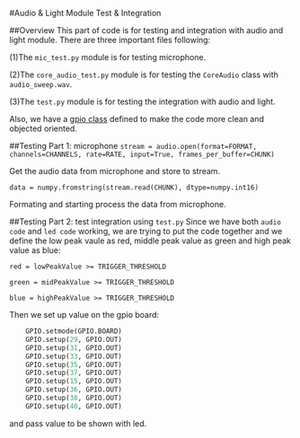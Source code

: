 #Audio & Light Module Test & Integration 

##Overview
This part of code is for testing and integration with audio and light module.
There are three important files following:

(1)The `mic_test.py` module is for testing microphone.

(2)The `core_audio_test.py` module is for testing the `CoreAudio` class with `audio_sweep.wav`.

(3)The `test.py` module is for testing the integration with audio and light.

Also, we have a [gpio class](https://github.com/hoffmannmatheus/pireworks/tree/master/src/light/gpio.py) defined to make the code more clean and objected oriented.

##Testing Part 1: microphone
`stream = audio.open(format=FORMAT,
                    channels=CHANNELS,
                    rate=RATE,
                    input=True,
                    frames_per_buffer=CHUNK)
`

Get the audio data from microphone and store to stream.

`data = numpy.fromstring(stream.read(CHUNK), dtype=numpy.int16)`

Formating and starting process the data from microphone.


##Testing Part 2: test integration using `test.py` 
Since we have both `audio code` and `led code` working, we are trying to put the code together and we define the low peak vaule as red, middle peak value as green and high peak value as blue:

`red = lowPeakValue >= TRIGGER_THRESHOLD`

`green = midPeakValue >= TRIGGER_THRESHOLD`

`blue = highPeakValue >= TRIGGER_THRESHOLD`

Then we set up value on the gpio board:
```python
    GPIO.setmode(GPIO.BOARD)
    GPIO.setup(29, GPIO.OUT)
    GPIO.setup(31, GPIO.OUT)
    GPIO.setup(33, GPIO.OUT)
    GPIO.setup(35, GPIO.OUT)
    GPIO.setup(37, GPIO.OUT)
    GPIO.setup(15, GPIO.OUT)
    GPIO.setup(36, GPIO.OUT)
    GPIO.setup(38, GPIO.OUT)
    GPIO.setup(40, GPIO.OUT)
```
    
and pass value to be shown with led.
